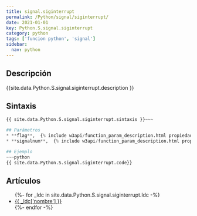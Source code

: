 ```yaml
---
title: signal.siginterrupt
permalink: /Python/signal/siginterrupt/
date: 2021-01-01
key: Python.S.signal.siginterrupt
category: python
tags: ['funcion python', 'signal']
sidebar: 
  nav: python
---
```


## Descripción
{{site.data.Python.S.signal.siginterrupt.description }}

## Sintaxis
~~~python
{{ site.data.Python.S.signal.siginterrupt.sintaxis }}~~~

## Parámetros
* **flag**,  {% include w3api/function_param_description.html propiedad=site.data.Python.S.signal.siginterrupt valor="flag" %}
* **signalnum**,  {% include w3api/function_param_description.html propiedad=site.data.Python.S.signal.siginterrupt valor="signalnum" %}

## Ejemplo
~~~python
{{ site.data.Python.S.signal.siginterrupt.code}}
~~~

## Artículos
<ul>
{%- for _ldc in site.data.Python.S.signal.siginterrupt.ldc -%}
   <li>
       <a href="{{_ldc['url'] }}">{{ _ldc['nombre'] }}</a>
   </li>
{%- endfor -%}
</ul>
